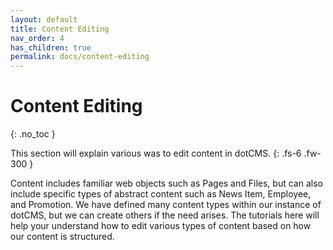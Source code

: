 ```yaml
---
layout: default
title: Content Editing
nav_order: 4
has_children: true
permalink: docs/content-editing
---
```


# Content Editing
{: .no_toc }

This section will explain various was to edit content in dotCMS.
{: .fs-6 .fw-300 }

Content includes familiar web objects such as Pages and Files, but can also include specific types of abstract content such as News Item, Employee, and Promotion.  We have defined many content types within our instance of dotCMS, but we can create others if the need arises. The tutorials here will help your understand how to edit various types of content based on how our content is structured.